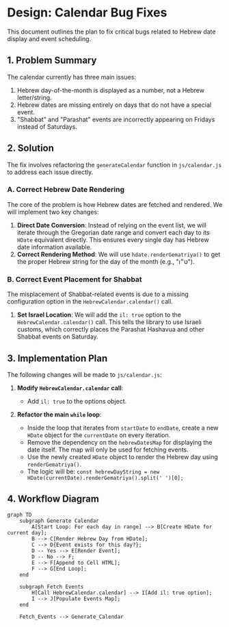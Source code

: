 # Design: Calendar Bug Fixes

This document outlines the plan to fix critical bugs related to Hebrew date display and event scheduling.

## 1. Problem Summary

The calendar currently has three main issues:
1.  Hebrew day-of-the-month is displayed as a number, not a Hebrew letter/string.
2.  Hebrew dates are missing entirely on days that do not have a special event.
3.  "Shabbat" and "Parashat" events are incorrectly appearing on Fridays instead of Saturdays.

## 2. Solution

The fix involves refactoring the `generateCalendar` function in `js/calendar.js` to address each issue directly.

### A. Correct Hebrew Date Rendering

The core of the problem is how Hebrew dates are fetched and rendered. We will implement two key changes:

1.  **Direct Date Conversion**: Instead of relying on the event list, we will iterate through the Gregorian date range and convert each day to its `HDate` equivalent directly. This ensures every single day has Hebrew date information available.
2.  **Correct Rendering Method**: We will use `hdate.renderGematriya()` to get the proper Hebrew string for the day of the month (e.g., "ט״ו").

### B. Correct Event Placement for Shabbat

The misplacement of Shabbat-related events is due to a missing configuration option in the `HebrewCalendar.calendar()` call.

1.  **Set Israel Location**: We will add the `il: true` option to the `HebrewCalendar.calendar()` call. This tells the library to use Israeli customs, which correctly places the Parashat Hashavua and other Shabbat events on Saturday.

## 3. Implementation Plan

The following changes will be made to `js/calendar.js`:

1.  **Modify `HebrewCalendar.calendar` call**:
    -   Add `il: true` to the options object.

2.  **Refactor the main `while` loop**:
    -   Inside the loop that iterates from `startDate` to `endDate`, create a new `HDate` object for the `currentDate` on every iteration.
    -   Remove the dependency on the `hebrewDatesMap` for displaying the date itself. The map will only be used for fetching events.
    -   Use the newly created `HDate` object to render the Hebrew day using `renderGematriya()`.
    -   The logic will be: `const hebrewDayString = new HDate(currentDate).renderGematriya().split(' ')[0];`

## 4. Workflow Diagram

```mermaid
graph TD
    subgraph Generate Calendar
        A[Start Loop: For each day in range] --> B[Create HDate for current day];
        B --> C[Render Hebrew Day from HDate];
        C --> D{Event exists for this day?};
        D -- Yes --> E[Render Event];
        D -- No --> F;
        E --> F[Append to Cell HTML];
        F --> G[End Loop];
    end

    subgraph Fetch Events
        H[Call HebrewCalendar.calendar] --> I[Add il: true option];
        I --> J[Populate Events Map];
    end

    Fetch_Events --> Generate_Calendar